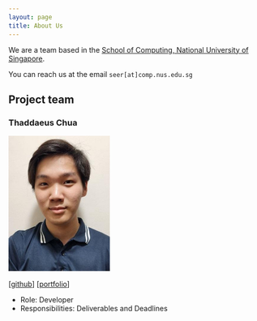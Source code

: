 ```yaml
---
layout: page
title: About Us
---
```


We are a team based in the [School of Computing, National University of Singapore](https://www.comp.nus.edu.sg).

You can reach us at the email `seer[at]comp.nus.edu.sg`

## Project team

### Thaddaeus Chua

<img src="images/moshimoshimochi.png" width="200px">

[[github](http://github.com/MoshiMoshiMochi)]
[[portfolio](images/moshimoshimochi.md)]

* Role: Developer
* Responsibilities: Deliverables and Deadlines

